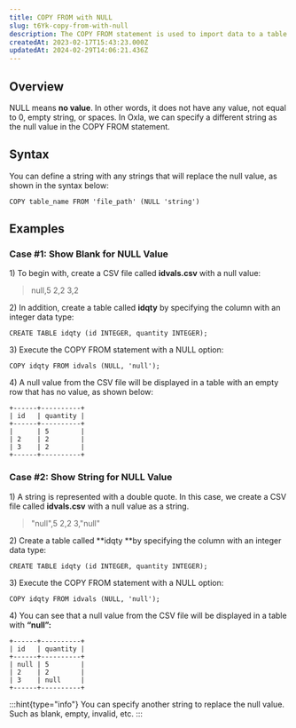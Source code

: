 ```yaml
---
title: COPY FROM with NULL
slug: t6Yk-copy-from-with-null
description: The COPY FROM statement is used to import data to a table with NULL value; NULL meaning no value. This guide goes more in-depth about important details.
createdAt: 2023-02-17T15:43:23.000Z
updatedAt: 2024-02-29T14:06:21.436Z
---
```


## **Overview**

NULL means **no value**. In other words, it does not have any value, not equal to 0, empty string, or spaces. In Oxla, we can specify a different string as the null value in the COPY FROM statement.

## **Syntax**

You can define a string with any strings that will replace the null value, as shown in the syntax below:

```pgsql
COPY table_name FROM 'file_path' (NULL 'string')
```

## **Examples**

### **Case #1: Show Blank for NULL Value**

1\) To begin with, create a CSV file called **idvals.csv** with a null value:

> null,5
> 2,2
> 3,2

2\) In addition, create a table called **idqty** by specifying the column with an integer data type:

```pgsql
CREATE TABLE idqty (id INTEGER, quantity INTEGER);
```

3\) Execute the COPY FROM statement with a NULL option:

```pgsql
COPY idqty FROM idvals (NULL, 'null');
```

4\) A null value from the CSV file will be displayed in a table with an empty row that has no value, as shown below:

```pgsql
+------+----------+
| id   | quantity | 
+------+----------+
|      | 5        |
| 2    | 2        |
| 3    | 2        |
+------+----------+
```

### **Case #2: Show String for NULL Value**

1\) A string is represented with a double quote. In this case, we create a CSV file called **idvals.csv** with a null value as a string.

> "null",5
> 2,2
> 3,"null"

2\) Create a table called **idqty **by specifying the column with an integer data type:

```pgsql
CREATE TABLE idqty (id INTEGER, quantity INTEGER);
```

3\) Execute the COPY FROM statement with a NULL option:

```pgsql
COPY idqty FROM idvals (NULL, 'null');
```

4\) You can see that a null value from the CSV file will be displayed in a table with **“null”:**

```pgsql
+------+----------+
| id   | quantity | 
+------+----------+
| null | 5        |
| 2    | 2        |
| 3    | null     |
+------+----------+
```

:::hint{type="info"}
You can specify another string to replace the null value. Such as blank, empty, invalid, etc.&#x20;
:::



